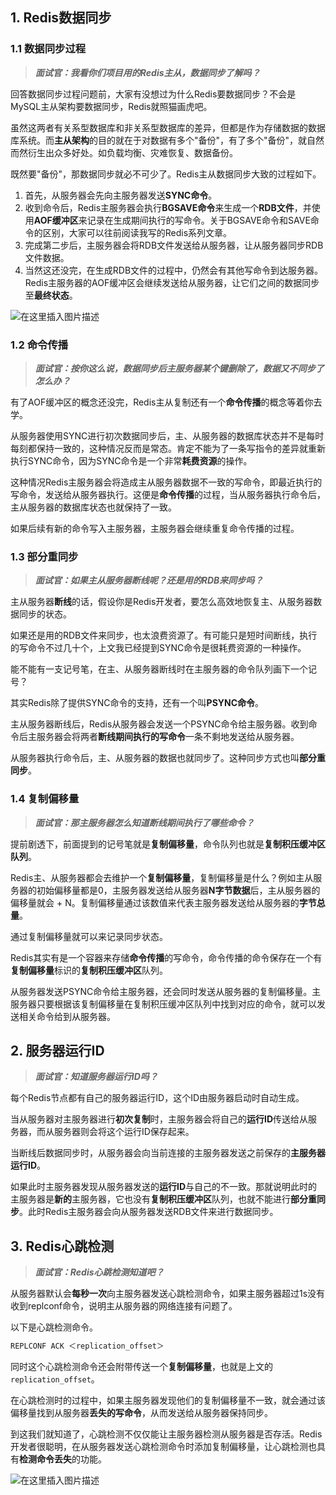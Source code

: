 ## 1. Redis数据同步

### 1.1 数据同步过程

> ***面试官：我看你们项目用的Redis主从，数据同步了解吗？***

回答数据同步过程问题前，大家有没想过为什么Redis要数据同步？不会是MySQL主从架构要数据同步，Redis就照猫画虎吧。

虽然这两者有关系型数据库和非关系型数据库的差异，但都是作为存储数据的数据库系统。而**主从架构**的目的就在于对数据有多个"备份"，有了多个"备份"，就自然而然衍生出众多好处。如负载均衡、灾难恢复、数据备份。

既然要"备份"，那数据同步就必不可少了。Redis主从数据同步大致的过程如下。

1. 首先，从服务器会先向主服务器发送**SYNC命令**。
2. 收到命令后，Redis主服务器会执行**BGSAVE命令**来生成一个**RDB文件**，并使用**AOF缓冲区**来记录在生成期间执行的写命令。关于BGSAVE命令和SAVE命令的区别，大家可以往前阅读我写的Redis系列文章。
3. 完成第二步后，主服务器会将RDB文件发送给从服务器，让从服务器同步RDB文件数据。
4. 当然这还没完，在生成RDB文件的过程中，仍然会有其他写命令到达服务器。Redis主服务器的AOF缓冲区会继续发送给从服务器，让它们之间的数据同步至**最终状态**。

![在这里插入图片描述](https://img-blog.csdnimg.cn/direct/5840d24a49b24ffea10925353657601f.png#pic_center)

### 1.2 命令传播

> ***面试官：按你这么说，数据同步后主服务器某个键删除了，数据又不同步了怎么办？***

有了AOF缓冲区的概念还没完，Redis主从复制还有一个**命令传播**的概念等着你去学。

从服务器使用SYNC进行初次数据同步后，主、从服务器的数据库状态并不是每时每刻都保持一致的，这种情况反而是常态。肯定不能为了一条写指令的差异就重新执行SYNC命令，因为SYNC命令是一个非常**耗费资源**的操作。

这种情况Redis主服务器会将造成主从服务器数据不一致的写命令，即最近执行的写命令，发送给从服务器执行。这便是**命令传播**的过程，当从服务器执行命令后，主从服务器的数据库状态也就保持了一致。

如果后续有新的命令写入主服务器，主服务器会继续重复命令传播的过程。

### 1.3 部分重同步

> ***面试官：如果主从服务器断线呢？还是用的RDB来同步吗？***

主从服务器**断线**的话，假设你是Redis开发者，要怎么高效地恢复主、从服务器数据同步的状态。

如果还是用的RDB文件来同步，也太浪费资源了。有可能只是短时间断线，执行的写命令不过几十个，上文我已经提到SYNC命令是很耗费资源的一种操作。

能不能有一支记号笔，在主、从服务器断线时在主服务器的命令队列画下一个记号？

其实Redis除了提供SYNC命令的支持，还有一个叫**PSYNC命令**。

主从服务器断线后，Redis从服务器会发送一个PSYNC命令给主服务器。收到命令后主服务器会将两者**断线期间执行的写命令**一条不剩地发送给从服务器。

从服务器执行命令后，主、从服务器的数据也就同步了。这种同步方式也叫**部分重同步**。

### 1.4 复制偏移量

> ***面试官：那主服务器怎么知道断线期间执行了哪些命令？***

提前剧透下，前面提到的记号笔就是**复制偏移量**，命令队列也就是**复制积压缓冲区队列**。

Redis主、从服务器都会去维护一个**复制偏移量**，复制偏移量是什么？例如主从服务器的初始偏移量都是0，主服务器发送给从服务器**N字节数据**后，主从服务器的偏移量就会 + N。复制偏移量通过该数值来代表主服务器发送给从服务器的**字节总量**。

通过复制偏移量就可以来记录同步状态。

Redis其实有是一个容器来存储**命令传播**的写命令，命令传播的命令保存在一个有**复制偏移量**标识的**复制积压缓冲区**队列。

从服务器发送PSYNC命令给主服务器，还会同时发送从服务器的复制偏移量。主服务器只要根据该复制偏移量在复制积压缓冲区队列中找到对应的命令，就可以发送相关命令给到从服务器。

## 2. 服务器运行ID

> ***面试官：知道服务器运行ID吗？***

每个Redis节点都有自己的服务器运行ID，这个ID由服务器启动时自动生成。

当从服务器对主服务器进行**初次复制**时，主服务器会将自己的**运行ID**传送给从服务器，而从服务器则会将这个运行ID保存起来。

当断线后数据同步时，从服务器会向当前连接的主服务器发送之前保存的**主服务器运行ID**。

如果此时主服务器发现从服务器发送的**运行ID**与自己的不一致。那就说明此时的主服务器是**新的**主服务器，它也没有**复制积压缓冲区**队列，也就不能进行**部分重同步**。此时Redis主服务器会向从服务器发送RDB文件来进行数据同步。

## 3. Redis心跳检测

> ***面试官：Redis心跳检测知道吧？***

从服务器默认会**每秒一次**向主服务器发送心跳检测命令，如果主服务器超过1s没有收到replconf命令，说明主从服务器的网络连接有问题了。

以下是心跳检测命令。

```js
REPLCONF ACK ＜replication_offset＞
```

同时这个心跳检测命令还会附带传送一个**复制偏移量**，也就是上文的`replication_offset`。

在心跳检测时的过程中，如果主服务器发现他们的复制偏移量不一致，就会通过该偏移量找到从服务器**丢失的写命令**，从而发送给从服务器保持同步。

到这我们就知道了，心跳检测不仅仅能让主服务器检测从服务器是否存活。Redis开发者很聪明，在从服务器发送心跳检测命令时添加复制偏移量，让心跳检测也具有**检测命令丢失**的功能。

![在这里插入图片描述](https://img-blog.csdnimg.cn/direct/bad06b4aae12492e98de1848573ab66c.png#pic_center)